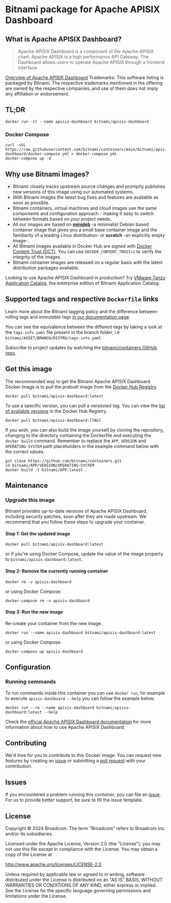 # Bitnami package for Apache APISIX Dashboard

## What is Apache APISIX Dashboard?

> Apache APISIX Dashboard is a component of the Apache APISIX chart. Apache APISIX is a high performance API Gateway. The Dashboard allows users to operate Apache APISIX through a frontend interface.

[Overview of Apache APISIX Dashboard](https://apisix.apache.org/)
Trademarks: This software listing is packaged by Bitnami. The respective trademarks mentioned in the offering are owned by the respective companies, and use of them does not imply any affiliation or endorsement.

## TL;DR

```console
docker run -it --name apisix-dashboard bitnami/apisix-dashboard
```

### Docker Compose

```console
curl -sSL https://raw.githubusercontent.com/bitnami/containers/main/bitnami/apisix-dashboard/docker-compose.yml > docker-compose.yml
docker-compose up -d
```

## Why use Bitnami Images?

* Bitnami closely tracks upstream source changes and promptly publishes new versions of this image using our automated systems.
* With Bitnami images the latest bug fixes and features are available as soon as possible.
* Bitnami containers, virtual machines and cloud images use the same components and configuration approach - making it easy to switch between formats based on your project needs.
* All our images are based on [**minideb**](https://github.com/bitnami/minideb) -a minimalist Debian based container image that gives you a small base container image and the familiarity of a leading Linux distribution- or **scratch** -an explicitly empty image-.
* All Bitnami images available in Docker Hub are signed with [Docker Content Trust (DCT)](https://docs.docker.com/engine/security/trust/content_trust/). You can use `DOCKER_CONTENT_TRUST=1` to verify the integrity of the images.
* Bitnami container images are released on a regular basis with the latest distribution packages available.

Looking to use Apache APISIX Dashboard in production? Try [VMware Tanzu Application Catalog](https://bitnami.com/enterprise), the enterprise edition of Bitnami Application Catalog.

## Supported tags and respective `Dockerfile` links

Learn more about the Bitnami tagging policy and the difference between rolling tags and immutable tags [in our documentation page](https://docs.bitnami.com/tutorials/understand-rolling-tags-containers/).

You can see the equivalence between the different tags by taking a look at the `tags-info.yaml` file present in the branch folder, i.e `bitnami/ASSET/BRANCH/DISTRO/tags-info.yaml`.

Subscribe to project updates by watching the [bitnami/containers GitHub repo](https://github.com/bitnami/containers).

## Get this image

The recommended way to get the Bitnami Apache APISIX Dashboard Docker Image is to pull the prebuilt image from the [Docker Hub Registry](https://hub.docker.com/r/bitnami/apisix-dashboard).

```console
docker pull bitnami/apisix-dashboard:latest
```

To use a specific version, you can pull a versioned tag. You can view the [list of available versions](https://hub.docker.com/r/bitnami/apisix-dashboard/tags/) in the Docker Hub Registry.

```console
docker pull bitnami/apisix-dashboard:[TAG]
```

If you wish, you can also build the image yourself by cloning the repository, changing to the directory containing the Dockerfile and executing the `docker build` command. Remember to replace the `APP`, `VERSION` and `OPERATING-SYSTEM` path placeholders in the example command below with the correct values.

```console
git clone https://github.com/bitnami/containers.git
cd bitnami/APP/VERSION/OPERATING-SYSTEM
docker build -t bitnami/APP:latest .
```

## Maintenance

### Upgrade this image

Bitnami provides up-to-date versions of Apache APISIX Dashboard, including security patches, soon after they are made upstream. We recommend that you follow these steps to upgrade your container.

#### Step 1: Get the updated image

```console
docker pull bitnami/apisix-dashboard:latest
```

or if you're using Docker Compose, update the value of the image property to `bitnami/apisix-dashboard:latest`.

#### Step 2: Remove the currently running container

```console
docker rm -v apisix-dashboard
```

or using Docker Compose:

```console
docker-compose rm -v apisix-dashboard
```

#### Step 3: Run the new image

Re-create your container from the new image.

```console
docker run --name apisix-dashboard bitnami/apisix-dashboard:latest
```

or using Docker Compose:

```console
docker-compose up apisix-dashboard
```

## Configuration

### Running commands

To run commands inside this container you can use `docker run`, for example to execute `apisix-dashboard --help` you can follow the example below:

```console
docker run --rm --name apisix-dashboard bitnami/apisix-dashboard:latest --help
```

Check the [official Apache APISIX Dashboard documentation](https://apisix.apache.org/docs/) for more information about how to use Apache APISIX Dashboard.

## Contributing

We'd love for you to contribute to this Docker image. You can request new features by creating an [issue](https://github.com/bitnami/containers/issues) or submitting a [pull request](https://github.com/bitnami/containers/pulls) with your contribution.

## Issues

If you encountered a problem running this container, you can file an [issue](https://github.com/bitnami/containers/issues/new/choose). For us to provide better support, be sure to fill the issue template.

## License

Copyright &copy; 2024 Broadcom. The term "Broadcom" refers to Broadcom Inc. and/or its subsidiaries.

Licensed under the Apache License, Version 2.0 (the "License");
you may not use this file except in compliance with the License.
You may obtain a copy of the License at

<http://www.apache.org/licenses/LICENSE-2.0>

Unless required by applicable law or agreed to in writing, software
distributed under the License is distributed on an "AS IS" BASIS,
WITHOUT WARRANTIES OR CONDITIONS OF ANY KIND, either express or implied.
See the License for the specific language governing permissions and
limitations under the License.
